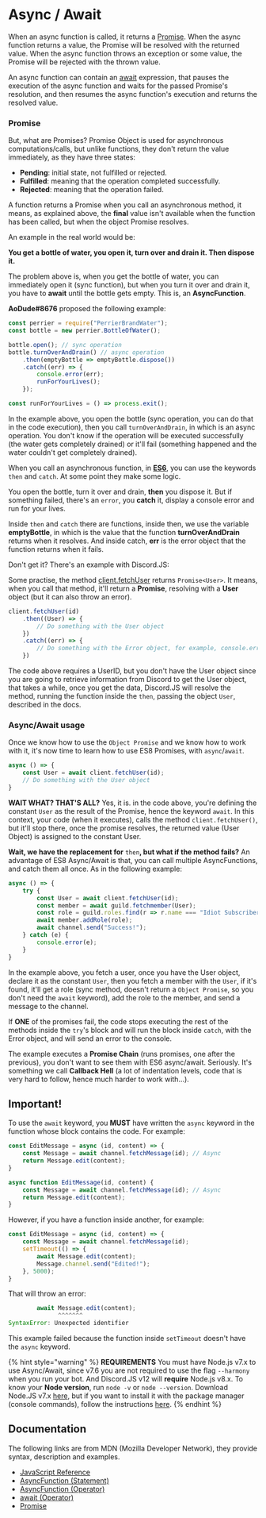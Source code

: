 # Async / Await

When an async function is called, it returns a [Promise](https://developer.mozilla.org/en-US/docs/Web/JavaScript/Reference/Global_Objects/Promise). When the async function returns a value, the Promise will be resolved with the returned value. When the async function throws an exception or some value, the Promise will be rejected with the thrown value.

An async function can contain an [await](https://developer.mozilla.org/en-US/docs/Web/JavaScript/Reference/Operators/await) expression, that pauses the execution of the async function and waits for the passed Promise's resolution, and then resumes the async function's execution and returns the resolved value.

### Promise

But, what are Promises? Promise Object is used for asynchronous computations/calls, but unlike functions, they don't return the value immediately, as they have three states:

* **Pending**: initial state, not fulfilled or rejected.
* **Fulfilled**: meaning that the operation completed successfully.
* **Rejected**: meaning that the operation failed.

A function returns a Promise when you call an asynchronous method, it means, as explained above, the **final** value isn't available when the function has been called, but when the object Promise resolves.

An example in the real world would be:

**You get a bottle of water, you open it, turn over and drain it. Then dispose it.**

The problem above is, when you get the bottle of water, you can immediately open it \(sync function\), but when you turn it over and drain it, you have to **await** until the bottle gets empty. This is, an **AsyncFunction**.

**AoDude\#8676** proposed the following example:

```javascript
const perrier = require("PerrierBrandWater");
const bottle = new perrier.BottleOfWater();

bottle.open(); // sync operation
bottle.turnOverAndDrain() // async operation
    .then(emptyBottle => emptyBottle.dispose())
    .catch((err) => {
        console.error(err);
        runForYourLives();
    });

const runForYourLives = () => process.exit();
```

In the example above, you open the bottle \(sync operation, you can do that in the code execution\), then you call `turnOverAndDrain`, in which is an async operation. You don't know if the operation will be executed successfully \(the water gets completely drained\) or it'll fail \(something happened and the water couldn't get completely drained\).

When you call an asynchronous function, in [**ES6**](https://www.ecma-international.org/ecma-262/6.0/), you can use the keywords `then` and `catch`. At some point they make some logic.

You open the bottle, turn it over and drain, **then** you dispose it. But if something failed, there's an `error`, you **catch** it, display a console error and run for your lives.

Inside `then` and `catch` there are functions, inside then, we use the variable **emptyBottle**, in which is the value that the function **turnOverAndDrain** returns when it resolves. And inside catch, **err** is the error object that the function returns when it fails.

Don't get it? There's an example with Discord.JS:

Some practise, the method [client.fetchUser](https://discord.js.org/#/docs/main/master/class/client?scrollTo=fetchUser) returns `Promise<User>`. It means, when you call that method, it'll return a **Promise**, resolving with a **User** object \(but it can also throw an error\).

```javascript
client.fetchUser(id)
    .then((User) => {
        // Do something with the User object
    })
    .catch((err) => {
        // Do something with the Error object, for example, console.error(err);
    })
```

The code above requires a UserID, but you don't have the User object since you are going to retrieve information from Discord to get the User object, that takes a while, once you get the data, Discord.JS will resolve the method, running the function inside the `then`, passing the object `User`, described in the docs.

### Async/Await usage

Once we know how to use the `Object Promise` and we know how to work with it, it's now time to learn how to use ES8 Promises, with `async`/`await`.

```javascript
async () => {
    const User = await client.fetchUser(id);
    // Do something with the User object
}
```

**WAIT WHAT? THAT'S ALL?** Yes, it is. in the code above, you're defining the constant `User` as the result of the Promise, hence the keyword `await`. In this context, your code \(when it executes\), calls the method `client.fetchUser()`, but it'll stop there, once the promise resolves, the returned value \(User Object\) is assigned to the constant User.

**Wait, we have the replacement for** `then`**, but what if the method fails?** An advantage of ES8 Async/Await is that, you can call multiple AsyncFunctions, and catch them all once. As in the following example:

```javascript
async () => {
    try {
        const User = await client.fetchUser(id);
        const member = await guild.fetchmember(User);
        const role = guild.roles.find(r => r.name === "Idiot Subscribers");
        await member.addRole(role);
        await channel.send("Success!");
    } catch (e) {
        console.error(e);
    }
}
```

In the example above, you fetch a user, once you have the User object, declare it as the constant `User`, then you fetch a member with the `User`, if it's found, it'll get a role \(sync method, doesn't return a `Object Promise`, so you don't need the `await` keyword\), add the role to the member, and send a message to the channel.

If **ONE** of the promises fail, the code stops executing the rest of the methods inside the `try`'s block and will run the block inside `catch`, with the Error object, and will send an error to the console.

The example executes a **Promise Chain** \(runs promises, one after the previous\), you don't want to see them with ES6 async/await. Seriously. It's something we call **Callback Hell** \(a lot of indentation levels, code that is very hard to follow, hence much harder to work with...\).

## Important!

To use the `await` keyword, you **MUST** have written the `async` keyword in the function whose block contains the code. For example:

```javascript
const EditMessage = async (id, content) => {
    const Message = await channel.fetchMessage(id); // Async
    return Message.edit(content);
}
```

```javascript
async function EditMessage(id, content) {
    const Message = await channel.fetchMessage(id); // Async
    return Message.edit(content);
}
```

However, if you have a function inside another, for example:

```javascript
const EditMessage = async (id, content) => {
    const Message = await channel.fetchMessage(id);
    setTimeout(() => {
        await Message.edit(content);
        Message.channel.send("Edited!");
    }, 5000);
}
```

That will throw an error:

```javascript
        await Message.edit(content);
              ^^^^^^^
SyntaxError: Unexpected identifier
```

This example failed because the function inside `setTimeout` doesn't have the `async` keyword.

{% hint style="warning" %}
**REQUIREMENTS** You must have Node.js v7.x to use Async/Await, since v7.6 you are not required to use the flag `--harmony` when you run your bot. And Discord.JS v12 will **require** Node.js v8.x. To know your **Node version**, run `node -v` or `node --version`. Download Node.JS v7.x [here](https://nodejs.org/en/download/), but if you want to install it with the package manager \(console commands\), follow the instructions [here](https://nodejs.org/en/download/package-manager/).
{% endhint %}

## Documentation

The following links are from MDN \(Mozilla Developer Network\), they provide syntax, description and examples.

* [JavaScript Reference](https://developer.mozilla.org/en-US/docs/Web/JavaScript/Reference)
* [AsyncFunction \(Statement\)](https://developer.mozilla.org/en-US/docs/Web/JavaScript/Reference/Statements/async_function)
* [AsyncFunction \(Operator\)](https://developer.mozilla.org/en-US/docs/Web/JavaScript/Reference/Operators/async_function)
* [await \(Operator\)](https://developer.mozilla.org/en-US/docs/Web/JavaScript/Reference/Operators/await)
* [Promise](https://developer.mozilla.org/en-US/docs/Web/JavaScript/Reference/Global_Objects/Promise)

